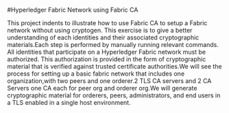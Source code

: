 #Hyperledger Fabric Network using Fabric CA

This project indents to  illustrate how to use Fabric CA to setup a Fabric network without using cryptogen. This exercise is to give a better understanding of each identities and their associated cryptographic materials.Each step is performed by manually running relevant commands.
All identities that participate on a Hyperledger Fabric network must be authorized. This authorization is provided in the form of cryptographic material that is verified against trusted certificate authorities.We will see the process for setting up a basic fabric network that includes one organization,with two peers and one orderer.2 TLS CA servers and 2 CA Servers one CA each for peer org and orderer org.We will generate cryptographic material for orderers, peers, administrators, and end users in a TLS enabled in a single host environment.
